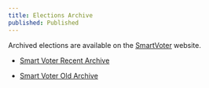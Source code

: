 ```yaml
---
title: Elections Archive
published: Published
---
```

Archived elections are available on the <a href="http://smartvoter.org">SmartVoter</a> website.

* <a href="http://smartvoter.org/voter/archives.html" target="_blank">Smart Voter Recent Archive</a>

* <a href="http://smartvoter.org/voter/archives_old.html" target="_blank">Smart Voter Old Archive</a>
